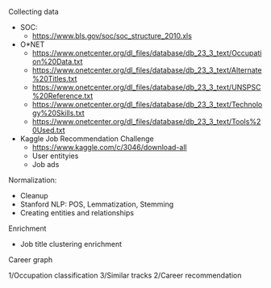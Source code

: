 Collecting data
- SOC:
    - https://www.bls.gov/soc/soc_structure_2010.xls
- O*NET
    - https://www.onetcenter.org/dl_files/database/db_23_3_text/Occupation%20Data.txt
    - https://www.onetcenter.org/dl_files/database/db_23_3_text/Alternate%20Titles.txt
    - https://www.onetcenter.org/dl_files/database/db_23_3_text/UNSPSC%20Reference.txt
    - https://www.onetcenter.org/dl_files/database/db_23_3_text/Technology%20Skills.txt
    - https://www.onetcenter.org/dl_files/database/db_23_3_text/Tools%20Used.txt
- Kaggle Job Recommendation Challenge
    - https://www.kaggle.com/c/3046/download-all
    - User entityies
    - Job ads

Normalization:
- Cleanup
- Stanford NLP: POS, Lemmatization, Stemming
- Creating entities and relationships

Enrichment
- Job title clustering enrichment

Career graph

1/Occupation classification
3/Similar tracks
2/Career recommendation

